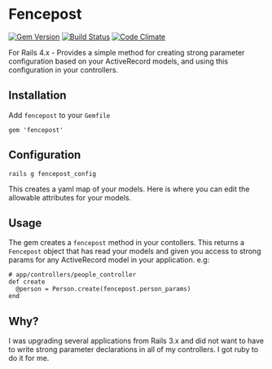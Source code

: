 # Fencepost
[![Gem Version](https://badge.fury.io/rb/fencepost.png)](http://badge.fury.io/rb/fencepost)
[![Build Status](https://travis-ci.org/scotthelm/fencepost.png)](https://travis-ci.org/scotthelm/fencepost)
[![Code Climate](https://codeclimate.com/github/scotthelm/fencepost.png)](https://codeclimate.com/github/scotthelm/fencepost)

For Rails 4.x - Provides a simple method for creating strong parameter
configuration based on your ActiveRecord models, and using this configuration
in your controllers.

## Installation

Add `fencepost` to your `Gemfile`

    gem 'fencepost'


## Configuration

    rails g fencepost_config

This creates a yaml map of your models. Here is where you can edit the allowable
attributes for your models.

## Usage

The gem creates a `fencepost` method in your contollers. This returns a
`Fencepost` object that has read your models and given you access to strong
params for any ActiveRecord model in your application. e.g:

    # app/controllers/people_controller
    def create
      @person = Person.create(fencepost.person_params)
    end

## Why?

I was upgrading several applications from Rails 3.x and did not want to have to
write strong parameter declarations in all of my controllers. I got ruby to do
it for me.

